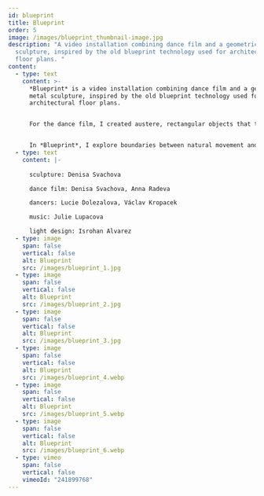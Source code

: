 ```yaml
---
id: blueprint
title: Blueprint
order: 5
image: /images/blueprint_thumbnail-image.jpg
description: "A video installation combining dance film and a geometric metal
  sculpture, inspired by the old blueprint technology used for architectural
  floor plans. "
content:
  - type: text
    content: >-
      *Blueprint* is a video installation combining dance film and a geometric
      metal sculpture, inspired by the old blueprint technology used for
      architectural floor plans.


      For the dance film, I created austere, rectangular objects that the dancers were instructed to mirror. The movements gradually transformed, and through their actions, they not only responded to the sculptures but also, in turn, created new objects in the video. Dancers were given simple yet complex instructions to emphasize the limitations and imperfections of the human body.


      In *Blueprint*, I explore boundaries between natural movement and dance, and the nuances of how we define them. What differentiates a dancing step from walking? Where does the natural gesture end and the pose begin? Does it all depend on perspective? These questions were central to the creation of the video, which I presented as part of the *Observer’s Anamnesis* exhibition at the Colloredo-Mansfeld Palace and part of the *This Very Minute, Right Now, Today* exhibition at AMU Gallery both in Prague, Czech Republic in 2017.
  - type: text
    content: |-
      
      sculpture: Denisa Svachova

      dance film: Denisa Svachova, Anna Radeva

      dancers: Lucie Dolezalova, Václav Kropacek

      music: Julie Lupacova

      light design: Isrohan Alvarez
  - type: image
    span: false
    vertical: false
    alt: Blueprint
    src: /images/blueprint_1.jpg
  - type: image
    span: false
    vertical: false
    alt: Blueprint
    src: /images/blueprint_2.jpg
  - type: image
    span: false
    vertical: false
    alt: Blueprint
    src: /images/blueprint_3.jpg
  - type: image
    span: false
    vertical: false
    alt: Blueprint
    src: /images/blueprint_4.webp
  - type: image
    span: false
    vertical: false
    alt: Blueprint
    src: /images/blueprint_5.webp
  - type: image
    span: false
    vertical: false
    alt: Blueprint
    src: /images/blueprint_6.webp
  - type: vimeo
    span: false
    vertical: false
    vimeoId: "241899768"
---
```

